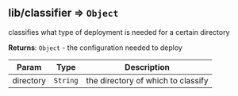 <a name="module_lib/classifier"></a>

## lib/classifier ⇒ <code>Object</code>

classifies what type of deployment is needed for a certain directory

**Returns**: <code>Object</code> - the configuration needed to deploy

| Param     | Type                | Description                        |
| --------- | ------------------- | ---------------------------------- |
| directory | <code>String</code> | the directory of which to classify |
